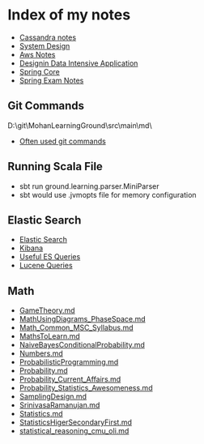 # Index of my notes

* [Cassandra notes](https://github.com/mohanmca/cassandra_playground/blob/master/README.md)
* [System Design](https://github.com/mohanmca/professional_certification/blob/master/SystemDesign/System_Design_Anki.md)
* [Aws Notes](https://github.com/mohanmca/professional_certification/blob/master/aws/aws_exam_checklist.md)
* [Designin Data Intensive Application](https://github.com/mohanmca/professional_certification/blob/master/SystemDesign/DesigningDataIntensiveApplication.md)
* [Spring Core](https://github.com/mohanmca/MohanLearningGround/blob/master/src/main/md/Tools/Spring5/SpringFramework.md)
* [Spring Exam Notes](https://github.com/mohanmca/professional_certification/blob/master/spring/exam_checklist.md)


## Git Commands

D:\git\MohanLearningGround\src\main\md\
* [Often used git commands](https://github.com/mohanmca/MohanLearningGround/blob/master/src/main/md/git/git_reference.md)

## Running Scala File

* sbt run ground.learning.parser.MiniParser
* sbt would use .jvmopts file for memory configuration


## Elastic Search

* [Elastic Search](https://github.com/mohanmca/MohanLearningGround/blob/master/src/main/md/Tools/Search/elasticsearch.md)
* [Kibana](https://github.com/mohanmca/MohanLearningGround/blob/master/src/main/md/Tools/Search/kibana.md)
* [Useful ES Queries](https://github.com/mohanmca/MohanLearningGround/blob/master/src/main/md/Tools/Search/most_useful_es_query.md)
* [Lucene Queries](https://github.com/mohanmca/MohanLearningGround/blob/master/src/main/md/Tools/Search/Lucene.md)

## Math

* [GameTheory.md](https://github.com/mohanmca/MohanLearningGround/blob/master/src/main/md/Math/GameTheory.md)
* [MathUsingDiagrams_PhaseSpace.md](https://github.com/mohanmca/MohanLearningGround/blob/master/src/main/md/Math/MathUsingDiagrams_PhaseSpace.md)
* [Math_Common_MSC_Syllabus.md](https://github.com/mohanmca/MohanLearningGround/blob/master/src/main/md/Math/Math_Common_MSC_Syllabus.md)
* [MathsToLearn.md](https://github.com/mohanmca/MohanLearningGround/blob/master/src/main/md/Math/MathsToLearn.md)
* [NaiveBayesConditionalProbability.md](https://github.com/mohanmca/MohanLearningGround/blob/master/src/main/md/Math/NaiveBayesConditionalProbability.md)
* [Numbers.md](https://github.com/mohanmca/MohanLearningGround/blob/master/src/main/md/Math/Numbers.md)
* [ProbabilisticProgramming.md](https://github.com/mohanmca/MohanLearningGround/blob/master/src/main/md/Math/ProbabilisticProgramming.md)
* [Probability.md](https://github.com/mohanmca/MohanLearningGround/blob/master/src/main/md/Math/Probability.md)
* [Probability_Current_Affairs.md](https://github.com/mohanmca/MohanLearningGround/blob/master/src/main/md/Math/Probability_Current_Affairs.md)
* [Probability_Statistics_Awesomeness.md](https://github.com/mohanmca/MohanLearningGround/blob/master/src/main/md/Math/Probability_Statistics_Awesomeness.md)
* [SamplingDesign.md](https://github.com/mohanmca/MohanLearningGround/blob/master/src/main/md/Math/SamplingDesign.md)
* [SrinivasaRamanujan.md](https://github.com/mohanmca/MohanLearningGround/blob/master/src/main/md/Math/SrinivasaRamanujan.md)
* [Statistics.md](https://github.com/mohanmca/MohanLearningGround/blob/master/src/main/md/Math/Statistics.md)
* [StatisticsHigerSecondaryFirst.md](https://github.com/mohanmca/MohanLearningGround/blob/master/src/main/md/Math/StatisticsHigerSecondaryFirst.md)
* [statistical_reasoning_cmu_oli.md](https://github.com/mohanmca/MohanLearningGround/blob/master/src/main/md/Math/statistical_reasoning_cmu_oli.md)